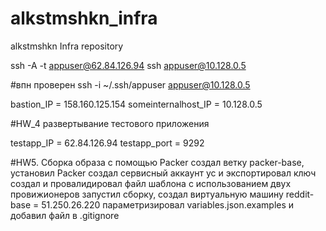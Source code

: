 # alkstmshkn_infra
alkstmshkn Infra repository

ssh -A -t appuser@62.84.126.94 ssh appuser@10.128.0.5

#впн проверен
ssh -i ~/.ssh/appuser appuser@10.128.0.5

bastion_IP = 158.160.125.154
someinternalhost_IP = 10.128.0.5

#HW_4 развертывание тестового приложения

testapp_IP = 62.84.126.94
testapp_port = 9292

#HW5. Сборка образа с помощью Packer
создал ветку packer-base, установил Packer
создал сервисный аккаунт yc и экспортировал ключ
создал и провалидировал файл шаблона с использованием двух провижионеров
запустил сборку, создал виртуальную машину
reddit-base = 51.250.26.220
параметризировал variables.json.examples и добавил файл в .gitignore